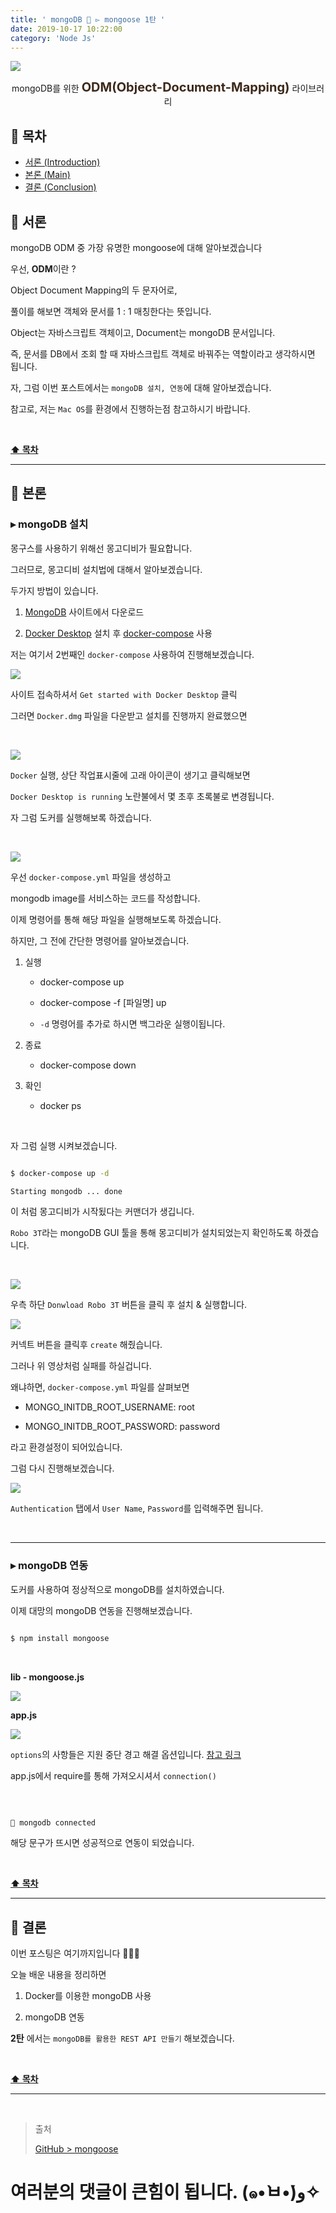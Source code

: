 ```yaml
---
title: ' mongoDB 📗 ▻ mongoose 1탄 '
date: 2019-10-17 10:22:00
category: 'Node Js'
---
```


![](./images/mongoose/logo.png)

<center>mongoDB를 위한 <strong style="color:#3D291A; font-size: 20px;">ODM(Object-Document-Mapping)</strong> 라이브러리</center>

## **💎 목차**

- [서론 (Introduction)](#-서론)
- [본론 (Main)](#-본론)
- [결론 (Conclusion)](#🥀-결론)

## **🌱 서론**

mongoDB ODM 중 가장 유명한 mongoose에 대해 알아보겠습니다

우선, **ODM**이란 ?

Object Document Mapping의 두 문자어로,

풀이를 해보면 객체와 문서를 1 : 1 매칭한다는 뜻입니다.

Object는 자바스크립트 객체이고, Document는 mongoDB 문서입니다.

즉, 문서를 DB에서 조회 할 때 자바스크립트 객체로 바꿔주는 역할이라고 생각하시면 됩니다.

자, 그럼 이번 포스트에서는 `mongoDB 설치, 연동`에 대해 알아보겠습니다.

참고로, 저는 `Mac OS`를 환경에서 진행하는점 참고하시기 바랍니다.

<br />

**[⬆ 목차](#-목차)**

<hr />

## **🌹 본론**

### ▸ mongoDB 설치

몽구스를 사용하기 위해선 몽고디비가 필요합니다.

그러므로, 몽고디비 설치법에 대해서 알아보겠습니다.

두가지 방법이 있습니다.

1. [MongoDB](https://docs.mongodb.com/manual/installation/) 사이트에서 다운로드

2. [Docker Desktop](https://docs.docker.com/docker-for-mac/install/) 설치 후 [docker-compose](https://hub.docker.com/_/mongo) 사용

저는 여기서 2번째인 `docker-compose` 사용하여 진행해보겠습니다.

[![](./images/mongoose/1/1.png)](https://hub.docker.com/)
<br />

사이트 접속하셔서 `Get started with Docker Desktop` 클릭

그러면 `Docker.dmg` 파일을 다운받고 설치를 진행까지 완료했으면

<br />

![](./images/mongoose/1/2.png)
<br />

`Docker` 실행, 상단 작업표시줄에 고래 아이콘이 생기고 클릭해보면

`Docker Desktop is running` 노란불에서 몇 초후 초록불로 변경됩니다.

자 그럼 도커를 실행해보록 하겠습니다.

<br />

![](./images/mongoose/1/3.png)
<br />

우선 `docker-compose.yml` 파일을 생성하고

mongodb image를 서비스하는 코드를 작성합니다.

이제 명령어를 통해 해당 파일을 실행해보도록 하겠습니다.

하지만, 그 전에 간단한 명령어를 알아보겠습니다.

1. 실행

   - docker-compose up

   - docker-compose -f [파일명] up

   - `-d` 명령어를 추가로 하시면 백그라운 실행이됩니다.

2. 종료

   - docker-compose down

3. 확인
   - docker ps

<br />

자 그럼 실행 시켜보겠습니다.

```sh

$ docker-compose up -d

Starting mongodb ... done

```

이 처럼 몽고디비가 시작됬다는 커맨더가 생깁니다.

`Robo 3T`라는 mongoDB GUI 툴을 통해 몽고디비가 설치되었는지 확인하도록 하겠습니다.

<br />

[![](./images/mongoose/1/4.png)](https://robomongo.org/download)
<br />

우측 하단 `Donwload Robo 3T` 버튼을 클릭 후 설치 & 실행합니다.

![](./images/mongoose/1/5.gif)
<br />

커넥트 버튼을 클릭후 `create` 해줬습니다.

그러나 위 영상처럼 실패를 하실겁니다.

왜냐하면, `docker-compose.yml` 파일를 살펴보면

- MONGO_INITDB_ROOT_USERNAME: root

- MONGO_INITDB_ROOT_PASSWORD: password

라고 환경설정이 되어있습니다.

그럼 다시 진행해보겠습니다.

![](./images/mongoose/1/6.gif)
<br />

`Authentication` 탭에서 `User Name`, `Password`를 입력해주면 됩니다.

<br />
<hr />

### ▸ mongoDB 연동

도커를 사용하여 정상적으로 mongoDB를 설치하였습니다.

이제 대망의 mongoDB 연동을 진행해보겠습니다.

```sh

$ npm install mongoose

```

<br />

**lib - mongoose.js**

![](./images/mongoose/1/7.png)
<br />

**app.js**

![](./images/mongoose/1/8.png)
<br />

`options`의 사항들은 지원 중단 경고 해결 옵션입니다. [참고 링크](https://mongoosejs.com/docs/deprecations.html)

app.js에서 require를 통해 가져오시셔서 `connection()`

<br />

```js

🚀 mongodb connected

```

해당 문구가 뜨시면 성공적으로 연동이 되었습니다.

<br />

**[⬆ 목차](#-목차)**

<hr />

## **🥀 결론**

이번 포스팅은 여기까지입니다 👏👏👏

오늘 배운 내용을 정리하면

1. Docker를 이용한 mongoDB 사용

2. mongoDB 연동

**2탄** 에서는 `mongoDB를 활용한 REST API 만들기` 해보겠습니다.

<br />

**[⬆ 목차](#-목차)**

<hr />

<br />

> 출처
>
> <a href="https://github.com/bynodejs/mongoose" target="_blank">GitHub > mongoose</a>

# 여러분의 댓글이 큰힘이 됩니다. (๑•̀ㅂ•́)و✧
